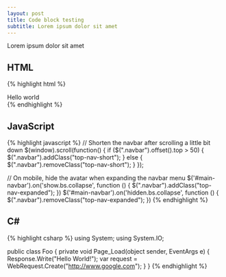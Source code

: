 ```yaml
---
layout: post
title: Code block testing
subtitle: Lorem ipsum dolor sit amet
---
```


Lorem ipsum dolor sit amet

## HTML
{% highlight html %}
<div class="foo">
  <span>Hello world</span>
</div>
{% endhighlight %}

## JavaScript

{% highlight javascript %}
// Shorten the navbar after scrolling a little bit down
$(window).scroll(function() {
    if ($(".navbar").offset().top > 50) {
        $(".navbar").addClass("top-nav-short");
    } else {
        $(".navbar").removeClass("top-nav-short");
    }
});

// On mobile, hide the avatar when expanding the navbar menu
$('#main-navbar').on('show.bs.collapse', function () {
  $(".navbar").addClass("top-nav-expanded");
})
$('#main-navbar').on('hidden.bs.collapse', function () {
  $(".navbar").removeClass("top-nav-expanded");
})
{% endhighlight %}

## C# #
{% highlight csharp %}
using System;
using System.IO;

public class Foo
{
  private void Page_Load(object sender, EventArgs e)
  {
    Response.Write("Hello World!");
    var request = WebRequest.Create("http://www.google.com");
  }
}
{% endhighlight %}
